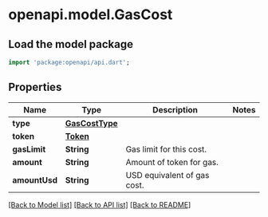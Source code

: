# openapi.model.GasCost

## Load the model package
```dart
import 'package:openapi/api.dart';
```

## Properties
Name | Type | Description | Notes
------------ | ------------- | ------------- | -------------
**type** | [**GasCostType**](GasCostType.md) |  | 
**token** | [**Token**](Token.md) |  | 
**gasLimit** | **String** | Gas limit for this cost. | 
**amount** | **String** | Amount of token for gas. | 
**amountUsd** | **String** | USD equivalent of gas cost. | 

[[Back to Model list]](../README.md#documentation-for-models) [[Back to API list]](../README.md#documentation-for-api-endpoints) [[Back to README]](../README.md)


